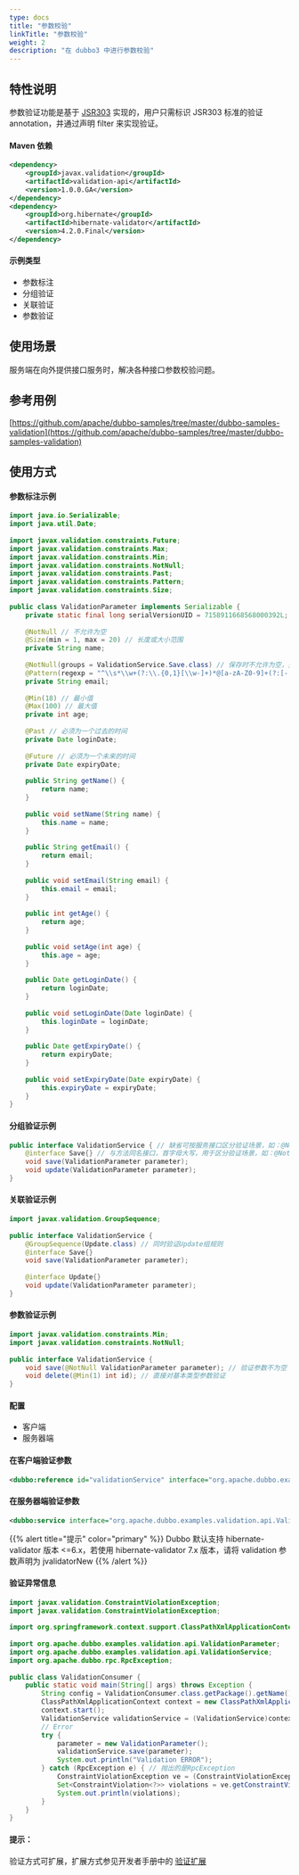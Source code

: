 ```yaml
---
type: docs
title: "参数校验"
linkTitle: "参数校验"
weight: 2
description: "在 dubbo3 中进行参数校验"
---
```

## 特性说明
参数验证功能是基于 [JSR303](https://jcp.org/en/jsr/detail?id=303) 实现的，用户只需标识 JSR303 标准的验证 annotation，并通过声明 filter 来实现验证。

####  Maven 依赖

```xml
<dependency>
    <groupId>javax.validation</groupId>
    <artifactId>validation-api</artifactId>
    <version>1.0.0.GA</version>
</dependency>
<dependency>
    <groupId>org.hibernate</groupId>
    <artifactId>hibernate-validator</artifactId>
    <version>4.2.0.Final</version>
</dependency>
```

#### 示例类型
- 参数标注
- 分组验证
- 关联验证
- 参数验证

## 使用场景

服务端在向外提供接口服务时，解决各种接口参数校验问题。

## 参考用例

[https://github.com/apache/dubbo-samples/tree/master/dubbo-samples-validation](https://github.com/apache/dubbo-samples/tree/master/dubbo-samples-validation)

## 使用方式

#### 参数标注示例

```java
import java.io.Serializable;
import java.util.Date;
 
import javax.validation.constraints.Future;
import javax.validation.constraints.Max;
import javax.validation.constraints.Min;
import javax.validation.constraints.NotNull;
import javax.validation.constraints.Past;
import javax.validation.constraints.Pattern;
import javax.validation.constraints.Size;
 
public class ValidationParameter implements Serializable {
    private static final long serialVersionUID = 7158911668568000392L;
 
    @NotNull // 不允许为空
    @Size(min = 1, max = 20) // 长度或大小范围
    private String name;
 
    @NotNull(groups = ValidationService.Save.class) // 保存时不允许为空，更新时允许为空 ，表示不更新该字段
    @Pattern(regexp = "^\\s*\\w+(?:\\.{0,1}[\\w-]+)*@[a-zA-Z0-9]+(?:[-.][a-zA-Z0-9]+)*\\.[a-zA-Z]+\\s*$")
    private String email;
 
    @Min(18) // 最小值
    @Max(100) // 最大值
    private int age;
 
    @Past // 必须为一个过去的时间
    private Date loginDate;
 
    @Future // 必须为一个未来的时间
    private Date expiryDate;
 
    public String getName() {
        return name;
    }
 
    public void setName(String name) {
        this.name = name;
    }
 
    public String getEmail() {
        return email;
    }
 
    public void setEmail(String email) {
        this.email = email;
    }
 
    public int getAge() {
        return age;
    }
 
    public void setAge(int age) {
        this.age = age;
    }
 
    public Date getLoginDate() {
        return loginDate;
    }
 
    public void setLoginDate(Date loginDate) {
        this.loginDate = loginDate;
    }
 
    public Date getExpiryDate() {
        return expiryDate;
    }
 
    public void setExpiryDate(Date expiryDate) {
        this.expiryDate = expiryDate;
    }
}
```

#### 分组验证示例

```java
public interface ValidationService { // 缺省可按服务接口区分验证场景，如：@NotNull(groups = ValidationService.class)   
    @interface Save{} // 与方法同名接口，首字母大写，用于区分验证场景，如：@NotNull(groups = ValidationService.Save.class)，可选
    void save(ValidationParameter parameter);
    void update(ValidationParameter parameter);
}
```

#### 关联验证示例

```java
import javax.validation.GroupSequence;
 
public interface ValidationService {   
    @GroupSequence(Update.class) // 同时验证Update组规则
    @interface Save{}
    void save(ValidationParameter parameter);
 
    @interface Update{} 
    void update(ValidationParameter parameter);
}
```

#### 参数验证示例

```java
import javax.validation.constraints.Min;
import javax.validation.constraints.NotNull;
 
public interface ValidationService {
    void save(@NotNull ValidationParameter parameter); // 验证参数不为空
    void delete(@Min(1) int id); // 直接对基本类型参数验证
}
```
#### 配置
- 客户端
- 服务器端

#### 在客户端验证参数

```xml
<dubbo:reference id="validationService" interface="org.apache.dubbo.examples.validation.api.ValidationService" validation="true" />
```

#### 在服务器端验证参数

```xml
<dubbo:service interface="org.apache.dubbo.examples.validation.api.ValidationService" ref="validationService" validation="true" />
```

{{% alert title="提示" color="primary" %}}
Dubbo 默认支持 hibernate-validator 版本 <=6.x，若使用 hibernate-validator 7.x 版本，请将 validation 参数声明为 jvalidatorNew
{{% /alert %}}

#### 验证异常信息

```java
import javax.validation.ConstraintViolationException;
import javax.validation.ConstraintViolationException;
 
import org.springframework.context.support.ClassPathXmlApplicationContext;
 
import org.apache.dubbo.examples.validation.api.ValidationParameter;
import org.apache.dubbo.examples.validation.api.ValidationService;
import org.apache.dubbo.rpc.RpcException;
 
public class ValidationConsumer {   
    public static void main(String[] args) throws Exception {
        String config = ValidationConsumer.class.getPackage().getName().replace('.', '/') + "/validation-consumer.xml";
        ClassPathXmlApplicationContext context = new ClassPathXmlApplicationContext(config);
        context.start();
        ValidationService validationService = (ValidationService)context.getBean("validationService");
        // Error
        try {
            parameter = new ValidationParameter();
            validationService.save(parameter);
            System.out.println("Validation ERROR");
        } catch (RpcException e) { // 抛出的是RpcException
            ConstraintViolationException ve = (ConstraintViolationException) e.getCause(); // 里面嵌了一个ConstraintViolationException
            Set<ConstraintViolation<?>> violations = ve.getConstraintViolations(); // 可以拿到一个验证错误详细信息的集合
            System.out.println(violations);
        }
    } 
}
```

#### 提示：

验证方式可扩展，扩展方式参见开发者手册中的 [验证扩展](../../../reference-manual/spi/description/validation)

